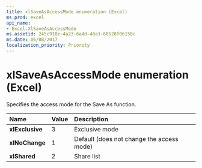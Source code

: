 ```yaml
---
title: xlSaveAsAccessMode enumeration (Excel)
ms.prod: excel
api_name:
- Excel.XlSaveAsAccessMode
ms.assetid: 245c910e-4a23-6a4d-40a1-68528f06150c
ms.date: 06/08/2017
localization_priority: Priority
---
```



# xlSaveAsAccessMode enumeration (Excel)

Specifies the access mode for the Save As function.



|Name|Value|Description|
|:-----|:-----|:-----|
| **xlExclusive**|3|Exclusive mode|
| **xlNoChange**|1|Default (does not change the access mode)|
| **xlShared**|2|Share list|

